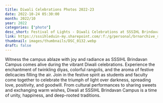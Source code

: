 ```yaml
---
title: Diwali Celebrations Photos 2022-23
date: 2022-10-24 05:30:00
month: 2022/10
year: 2022
categories: ["photo"]
desc_short: Festival of Lights - Diwali Celebrations at SSSIHL Brindavan Campus.
link: https://sssihleduin-my.sharepoint.com/:f:/g/personal/brnarchive_sssihl_edu_in/EvM3r5tHFgFOnzuVi9g75x4BMkxFkvZEZeQU3hHI8g0j3g?e=XxiWoT
thumbnail: images/thumbnails/DSC_0132.webp
draft: false
---
```


 Witness the campus ablaze with joy and radiance as SSSIHL Brindavan Campus comes alive during the vibrant Diwali celebrations. Experience the enchantment of twinkling diyas, colorful rangolis, and the aroma of festive delicacies filling the air. Join in the festive spirit as students and faculty come together to celebrate the triumph of light over darkness, spreading love, positivity, and goodwill. From cultural performances to sharing sweets and exchanging warm wishes, Diwali at SSSIHL Brindavan Campus is a time of unity, happiness, and deep-rooted traditions.